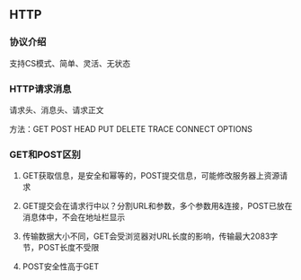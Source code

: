 ## HTTP

### 协议介绍

支持CS模式、简单、灵活、无状态

### HTTP请求消息

请求头、消息头、请求正文

方法：GET POST HEAD PUT DELETE TRACE CONNECT OPTIONS

### GET和POST区别

1. GET获取信息，是安全和幂等的，POST提交信息，可能修改服务器上资源请求

2. GET提交会在请求行中以？分割URL和参数，多个参数用&连接，POST已放在消息体中，不会在地址栏显示

3. 传输数据大小不同，GET会受浏览器对URL长度的影响，传输最大2083字节，POST长度不受限

4. POST安全性高于GET



